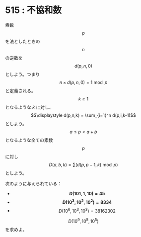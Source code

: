 # 515 : 不協和数

素数 $$p$$ を法としたときの $$n$$ の逆数を $$d(p,n,0)$$ としよう。つまり $$n \times d(p,n,0) = 1 \bmod p$$ と定義される。\
$$k \geq 1$$ となるような _k_ に対し、$$\displaystyle d(p,n,k) = \sum_{i=1}^n d(p,i,k-1)$$ としよう。\
$$a \leq p < a + b$$ となるような全ての素数 $$p$$ に対し $$D(a,b,k) = \sum (d(p,p-1,k) \bmod p)$$ としよう。

次のように与えられている：

* __$$D(101,1,10) = 45$$__
* __$$D(10^3,10^2,10^2) = 8334$$__
* $$D(10^6,10^3, 10^3) = 38162302$$

$$D(10^9,10^5,10^5)$$ を求めよ。
